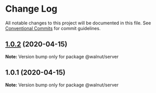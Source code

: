 # Change Log

All notable changes to this project will be documented in this file.
See [Conventional Commits](https://conventionalcommits.org) for commit guidelines.

## [1.0.2](https://github.com/CarsonMcKinstry/yarn-workspace/compare/v1.0.1...v1.0.2) (2020-04-15)

**Note:** Version bump only for package @walnut/server





## 1.0.1 (2020-04-15)

**Note:** Version bump only for package @walnut/server
